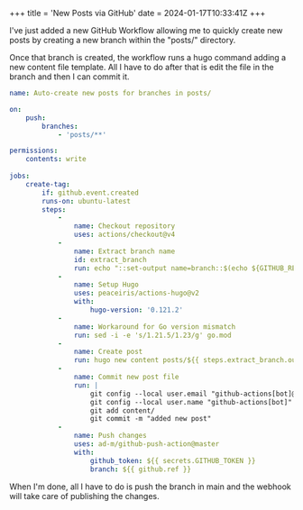+++
title = 'New Posts via GitHub'
date = 2024-01-17T10:33:41Z
+++

I've just added a new GitHub Workflow allowing me to quickly create
new posts by creating a new branch within the "posts/" directory.

Once that branch is created, the workflow runs a hugo command adding a new content file template.
All I have to do after that is edit the file in the branch and then I can commit it.

```yaml
name: Auto-create new posts for branches in posts/

on:
    push:
        branches:
            - 'posts/**'

permissions: 
    contents: write
    
jobs:
    create-tag:
        if: github.event.created
        runs-on: ubuntu-latest
        steps:
            -
                name: Checkout repository
                uses: actions/checkout@v4
            -
                name: Extract branch name
                id: extract_branch
                run: echo "::set-output name=branch::$(echo ${GITHUB_REF#refs/heads/posts/})"
            -   
                name: Setup Hugo
                uses: peaceiris/actions-hugo@v2
                with:
                    hugo-version: '0.121.2'
            -
                name: Workaround for Go version mismatch
                run: sed -i -e 's/1.21.5/1.23/g' go.mod
            -
                name: Create post
                run: hugo new content posts/${{ steps.extract_branch.outputs.branch }}.md
            - 
                name: Commit new post file
                run: |
                    git config --local user.email "github-actions[bot]@users.noreply.github.com"
                    git config --local user.name "github-actions[bot]"
                    git add content/
                    git commit -m "added new post"
            -
                name: Push changes
                uses: ad-m/github-push-action@master
                with:
                    github_token: ${{ secrets.GITHUB_TOKEN }}
                    branch: ${{ github.ref }}
```

When I'm done, all I have to do is push the branch in main and the webhook will take care of publishing the changes.
